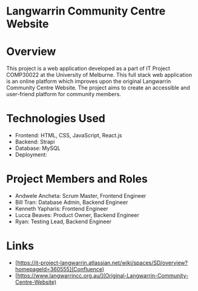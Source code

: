 # Langwarrin Community Centre Website

# Overview
This project is a web application developed as a part of IT Project COMP30022 at the University of Melburne. This full stack web application is an online platform which improves upon the original Langwarrin Community Centre Website. The project aims to create an accessible and user-friend platform for community members.

# Technologies Used
- Frontend: HTML, CSS, JavaScript, React.js
- Backend: Strapi
- Database: MySQL
- Deployment:

# Project Members and Roles
- Andwele Ancheta: Scrum Master, Frontend Engineer
- Bill Tran: Database Admin, Backend Engineer
- Kenneth Yapharis: Frontend Engineer
- Lucca Beaves: Product Owner, Backend Engineer
- Ryan: Testing Lead, Backend Engineer


# Links
- [https://it-project-langwarrin.atlassian.net/wiki/spaces/SD/overview?homepageId=360555](Confluence)
- [https://www.langwarrincc.org.au/](Original-Langwarrin-Community-Centre-Website)
